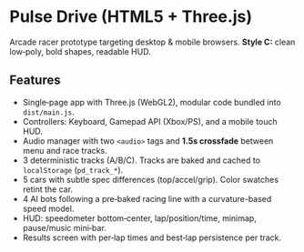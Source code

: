 # Pulse Drive (HTML5 + Three.js)

Arcade racer prototype targeting desktop & mobile browsers. **Style C:** clean low‑poly, bold shapes, readable HUD.

## Features
- Single‑page app with Three.js (WebGL2), modular code bundled into `dist/main.js`.
- Controllers: Keyboard, Gamepad API (Xbox/PS), and a mobile touch HUD.
- Audio manager with two `<audio>` tags and **1.5s crossfade** between menu and race tracks.
- 3 deterministic tracks (A/B/C). Tracks are baked and cached to `localStorage` (`pd_track_*`).
- 5 cars with subtle spec differences (top/accel/grip). Color swatches retint the car.
- 4 AI bots following a pre‑baked racing line with a curvature-based speed model.
- HUD: speedometer bottom‑center, lap/position/time, minimap, pause/music mini‑bar.
- Results screen with per‑lap times and best‑lap persistence per track.

